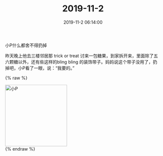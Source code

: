 ﻿---
title: "2019-11-2"
date: 2019-11-2 06:14:00
tags: 文字
categories: 爸爸
---
小P什么都舍不得扔掉 

昨天晚上他去三楼邻居那 trick or treat 讨来一包糖果，到家拆开来，里面除了五六颗糖以外，还有些这样的bling bling 的装饰带子。妈妈说这个带子没用了，扔掉吧，小P看了一眼，说：“我要的。”

{% raw %}
<div style="width:500 px">
<div style="float:left; width:100 px"><img src="/images/WeChat Image_20200211142724.jpg" width="200" alt="小P"></div>
<div style="clear:both"></div>
</div>
{% endraw %}